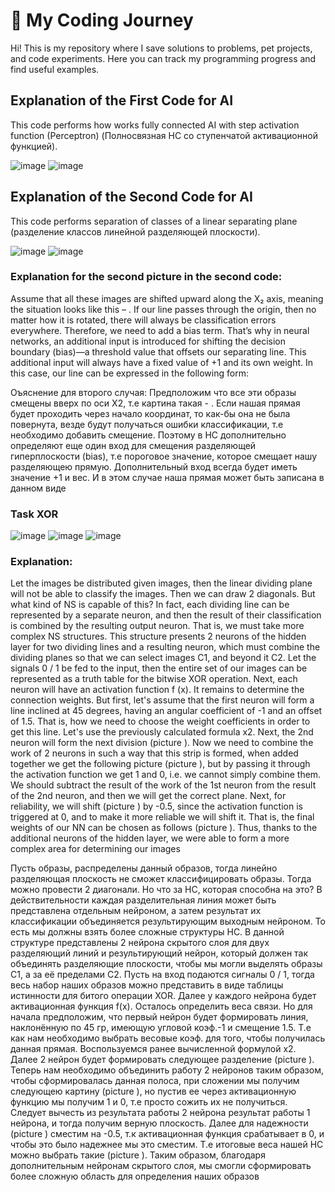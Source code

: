 # 🚀 My Coding Journey
Hi! This is my repository where I save solutions to problems, pet projects, and code experiments. Here you can track my programming progress and find useful examples.


## Explanation of the First Code for AI

This code performs how works fully connected AI with step activation function (Perceptron)
                            (Полносвязная НС со ступенчатой активационной функцией).

![image](https://github.com/user-attachments/assets/5bb55581-8c8e-4631-95b5-1365c9f7f74c)
![image](https://github.com/user-attachments/assets/7546f87a-6895-40ea-a5c7-2cb38eeda285)



## Explanation of the Second Code for AI

This code performs separation of classes of a linear separating plane
                            (разделение классов линейной разделяющей плоскости).

![image](https://github.com/user-attachments/assets/eeeed56e-8329-4aca-b7e0-c9cfbf43d4c4)
![image](https://github.com/user-attachments/assets/5d745b40-4267-4463-b1e9-e2f969c5e428)

### Explanation for the second picture in the second code:
Assume that all these images are shifted upward along the X₂ axis, meaning the situation looks like this – . If our line passes through the origin, then no matter how it is rotated, there will always be classification errors everywhere. Therefore, we need to add a bias term. That’s why in neural networks, an additional input is introduced for shifting the decision boundary (bias)—a threshold value that offsets our separating line. This additional input will always have a fixed value of +1 and its own weight. In this case, our line can be expressed in the following form:

Оъяснение для второго случая:
Предположим что все эти образы смещены вверх по оси X2, т.е картина такая - . Если нашая прямая будет проходить через начало координат, то как-бы она не была повернута, везде будут получаться ошибки классификации, т.е необходимо добавить смещение. Поэтому в НС дополнительно определяют еще один вход для смещения разделяющей гиперплоскости (bias),
т.е пороговое значение, которое смещает нашу разделяющею прямую. Дополнительный вход всегда будет иметь значение +1 и вес. И в этом случае наша прямая может быть записана в данном виде

### Task XOR
![image](https://github.com/user-attachments/assets/fb89f7fc-b293-44dc-b198-af1ec583593a)
![image](https://github.com/user-attachments/assets/1d3a3575-7dfb-4bc7-9926-9faad380daca)
![image](https://github.com/user-attachments/assets/bda08aa8-723a-4a51-b647-0877df240571)

### Explanation:
Let the images be distributed given images, then the linear dividing plane will not be able to classify the images. Then we can draw 2 diagonals. But what kind of NS is capable of this? In fact, each dividing line can be represented by a separate neuron, and then the result of their classification is combined by the resulting output neuron. That is, we must take more complex NS structures. This structure presents 2 neurons of the hidden layer for two dividing lines and a resulting neuron, which must combine the dividing planes so that we can select images C1, and beyond it C2. Let the signals 0 / 1 be fed to the input, then the entire set of our images can be represented as a truth table for the bitwise XOR operation. Next, each neuron will have an activation function f (x). It remains to determine the connection weights. But first, let's assume that the first neuron will form a line inclined at 45 degrees, having an angular coefficient of -1 and an offset of 1.5. That is, how we need to choose the weight coefficients in order to get this line. Let's use the previously calculated formula x2. Next, the 2nd neuron will form the next division (picture ). Now we need to combine the work of 2 neurons in such a way that this strip is formed, when added together we get the following picture (picture ), but by passing it through the activation function we get 1 and 0, i.e. we cannot simply combine them. We should subtract the result of the work of the 1st neuron from the result of the 2nd neuron, and then we will get the correct plane. Next, for reliability, we will shift (picture ) by -0.5, since the activation function is triggered at 0, and to make it more reliable we will shift it. That is, the final weights of our NN can be chosen as follows (picture ). Thus, thanks to the additional neurons of the hidden layer, we were able to form a more complex area for determining our images

Пусть образы, распределены данный образов, тогда линейно разделяющая плоскость не сможет классифицировать образы. Тогда можно провести 2 диагонали. Но что за НС, которая способна на это? В действительности каждая разделительная линия может быть представлена отдельным нейроном, а затем результат их классификации объединяется результирующим
выходным нейроном. То есть мы должны взять более сложные структуры НС. В данной структуре представлены 2 нейрона скрытого слоя для двух разделяющий линий и результирующий нейрон, который должен так объединять разделяющие плоскости, чтобы  мы могли выделять образы C1, а за её пределами С2. 
Пусть на вход подаются сигналы 0 / 1, тогда весь набор наших образов можно представить в виде таблицы истинности для битого операции XOR. Далее у каждого нейрона будет активационная функция f(x). Осталось определить веса связи. Но для начала предположим, что первый нейрон будет формировать линия, наклонённую по 45 гр, имеющую угловой коэф.-1 и смещение 1.5. Т.е как нам необходимо выбрать весовые коэф. для того, чтобы получилась данная прямая. Воспользуемся ранее вычисленной формулой x2. Далее 2 нейрон будет формировать следующее разделение (picture ). Теперь нам необходимо объединить работу 2 нейронов таким образом, чтобы сформировалась данная полоса, при сложении мы получим следующею картину (picture ), но пустив ее через активационную функцию мы получим 1 и 0, т.е просто сожить их не получиться. Следует вычесть из результата работы 2 нейрона результат работы 1 нейрона, и тогда получим верную плоскость. Далее для надежности (picture ) сместим на -0.5, т.к активационная функция срабатывает в 0, и чтобы это было надежнее мы это сместим. Т.е итоговые веса нашей НС можно выбрать такие (picture ). Таким образом, благодаря дополнительным нейронам скрытого слоя, мы смогли сформировать более
сложную область для определения наших образов


